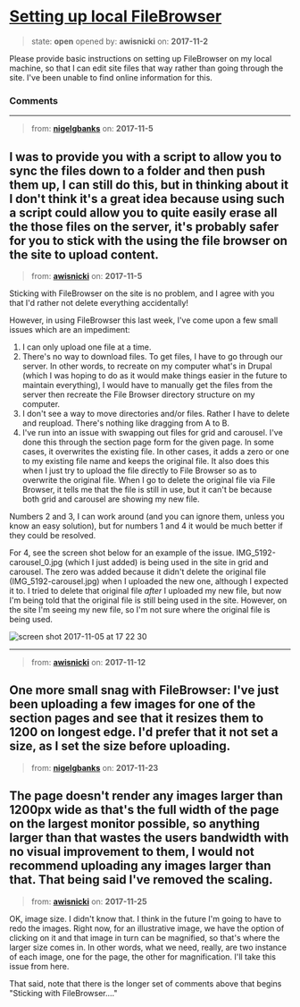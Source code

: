 # [Setting up local FileBrowser](https://github.com/livingstoneonline/livingstoneonline/issues/234)

> state: **open** opened by: **awisnicki** on: **2017-11-2**

Please provide basic instructions on setting up FileBrowser on my local machine, so that I can edit site files that way rather than going through the site. I&#x27;ve been unable to find online information for this.

### Comments

---
> from: [**nigelgbanks**](https://github.com/livingstoneonline/livingstoneonline/issues/234#issuecomment-341983282) on: **2017-11-5**

I was to provide you with a script to allow you to sync the files down to a folder and then push them up, I can still do this, but in thinking about it I don&#x27;t think it&#x27;s a great idea because using such a script could allow you to quite easily erase all the those files on the server, it&#x27;s probably safer for you to stick with the using the file browser on the site to upload content.
---
> from: [**awisnicki**](https://github.com/livingstoneonline/livingstoneonline/issues/234#issuecomment-342015097) on: **2017-11-5**

Sticking with FileBrowser on the site is no problem, and I agree with you that I&#x27;d rather not delete everything accidentally! 

However, in using FileBrowser this last week, I&#x27;ve come upon a few small issues which are an impediment:

1. I can only upload one file at a time. 
2. There&#x27;s no way to download files. To get files, I have to go through our server. In other words, to recreate on my computer what&#x27;s in Drupal (which I was hoping to do as it would make things easier in the future to maintain everything), I would have to manually get the files from the server then recreate the File Browser directory structure on my computer.
3. I don&#x27;t see a way to move directories and/or files. Rather I have to delete and reupload. There&#x27;s nothing like dragging from A to B.
4. I&#x27;ve run into an issue with swapping out files for grid and carousel. I&#x27;ve done this through the section page form for the given page. In some cases, it overwrites the existing file. In other cases, it adds a zero or one to my existing file name and keeps the original file. It also does this when I just try to upload the file directly to File Browser so as to overwrite the original file. When I go to delete the original file via File Browser, it tells me that the file is still in use, but it can&#x27;t be because both grid and carousel are showing my new file.

Numbers 2 and 3, I can work around (and you can ignore them, unless you know an easy solution), but for numbers 1 and 4 it would be much better if they could be resolved. 

For 4, see the screen shot below for an example of the issue. IMG_5192-carousel_0.jpg (which I just added) is being used in the site in grid and carousel. The zero was added because it didn&#x27;t delete the original file (IMG_5192-carousel.jpg) when I uploaded the new one, although I expected it to. I tried to delete that original file *after* I uploaded my new file, but now I&#x27;m being told that the original file is still being used in the site. However, on the site I&#x27;m seeing my new file, so I&#x27;m not sure where the original file is being used.

![screen shot 2017-11-05 at 17 22 30](https://user-images.githubusercontent.com/12518623/32420383-0aa4cc52-c24f-11e7-8bee-e13fd61ef5f0.png)

---
> from: [**awisnicki**](https://github.com/livingstoneonline/livingstoneonline/issues/234#issuecomment-343799770) on: **2017-11-12**

One more small snag with FileBrowser: I&#x27;ve just been uploading a few images for one of the section pages and see that it resizes them to 1200 on longest edge. I&#x27;d prefer that it not set a size, as I set the size before uploading.
---
> from: [**nigelgbanks**](https://github.com/livingstoneonline/livingstoneonline/issues/234#issuecomment-346544432) on: **2017-11-23**

The page doesn&#x27;t render any images larger than 1200px wide as that&#x27;s the full width of the page on the largest monitor possible, so anything larger than that wastes the users bandwidth with no visual improvement to them, I would not recommend uploading any images larger than that. That being said I&#x27;ve removed the scaling.
---
> from: [**awisnicki**](https://github.com/livingstoneonline/livingstoneonline/issues/234#issuecomment-346941345) on: **2017-11-25**

OK, image size. I didn&#x27;t know that. I think in the future I&#x27;m going to have to redo the images. Right now, for an illustrative image, we have the option of clicking on it and that image in turn can be magnified, so that&#x27;s where the larger size comes in. In other words, what we need, really, are two instance of each image, one for the page, the other for magnification. I&#x27;ll take this issue from here.

That said, note that there is the longer set of comments above that begins &quot;Sticking with FileBrowser....&quot;
